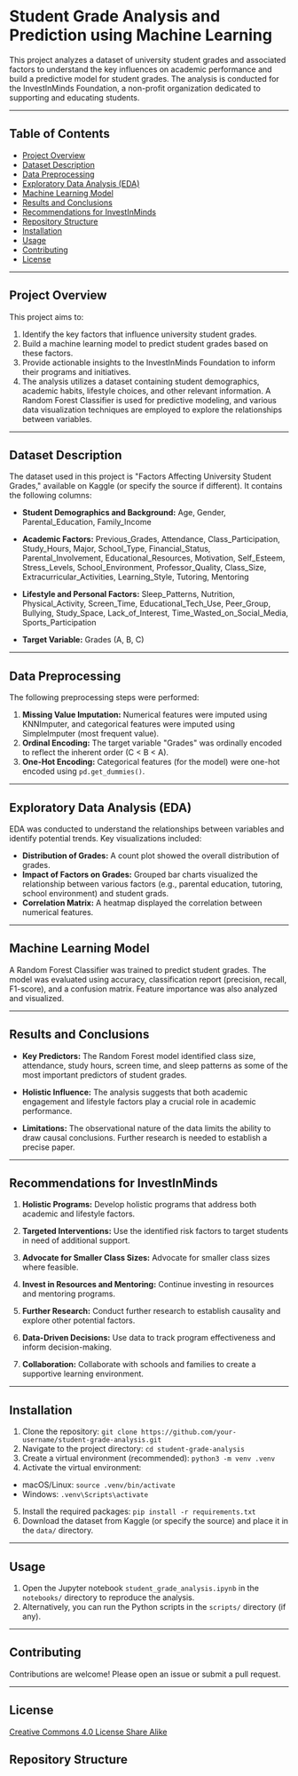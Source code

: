 # Student Grade Analysis and Prediction using Machine Learning

This project analyzes a dataset of university student grades and associated factors to understand the key influences on academic performance and build a predictive model for student grades.  The analysis is conducted for the InvestInMinds Foundation, a non-profit organization dedicated to supporting and educating students.

---

## Table of Contents

* [Project Overview](#project-overview)
*   [Dataset Description](#dataset-description)
*   [Data Preprocessing](#data-preprocessing)
*   [Exploratory Data Analysis (EDA)](#exploratory-data-analysis-eda)
*   [Machine Learning Model](#machine-learning-model)
*   [Results and Conclusions](#results-and-conclusions)
*   [Recommendations for InvestInMinds](#recommendations-for-investinminds)
*   [Repository Structure](#repository-structure)
*   [Installation](#installation)
*   [Usage](#usage)
*   [Contributing](#contributing)
*   [License](#license)

----
                                         
## Project Overview

This project aims to:


1. Identify the key factors that influence university student grades.
2. Build a machine learning model to predict student grades based on these factors.
3. Provide actionable insights to the InvestInMinds Foundation to inform their programs and initiatives.
4. The analysis utilizes a dataset containing student demographics, academic habits, lifestyle choices, and other relevant information.  A Random Forest Classifier is used for predictive modeling, and various data visualization techniques are employed to explore the relationships between variables.

---

## Dataset Description

The dataset used in this project is "Factors Affecting University Student Grades," available on Kaggle (or specify the source if different). It contains the following columns:                                
*   **Student Demographics and Background:** Age, Gender, Parental\_Education, Family\_Income

*   **Academic Factors:** Previous\_Grades, Attendance, Class\_Participation, Study\_Hours, Major, School\_Type, Financial\_Status, Parental\_Involvement, Educational\_Resources, Motivation, Self\_Esteem, Stress\_Levels, School\_Environment, Professor\_Quality, Class\_Size, Extracurricular\_Activities, Learning\_Style, Tutoring, Mentoring
                                 
*   **Lifestyle and Personal Factors:** Sleep\_Patterns, Nutrition, Physical\_Activity, Screen\_Time, Educational\_Tech\_Use, Peer\_Group, Bullying, Study\_Space, Lack\_of\_Interest, Time\_Wasted\_on\_Social\_Media, Sports\_Participation

*   **Target Variable:** Grades (A, B, C)
                                                                     
---

## Data Preprocessing
                                                                     
The following preprocessing steps were performed:
1. **Missing Value Imputation:** Numerical features were imputed using KNNImputer, and categorical features were imputed using SimpleImputer (most frequent value).
2. **Ordinal Encoding:** The target variable "Grades" was ordinally encoded to reflect the inherent order (C < B < A).
3. **One-Hot Encoding:** Categorical features (for the model) were one-hot encoded using `pd.get_dummies()`.

---   

## Exploratory Data Analysis (EDA)

EDA was conducted to understand the relationships between variables and identify potential trends. Key visualizations included:

*   **Distribution of Grades:** A count plot showed the overall distribution of grades.
*   **Impact of Factors on Grades:** Grouped bar charts visualized the relationship between various factors (e.g., parental education, tutoring, school environment) and student grads.
*   **Correlation Matrix:** A heatmap displayed the correlation between numerical features.


---

## Machine Learning Model


A Random Forest Classifier was trained to predict student grades. The model was evaluated using accuracy, classification report (precision, recall, F1-score), and a confusion matrix. Feature importance was also analyzed and visualized.

---

## Results and Conclusions          
*   **Key Predictors:** The Random Forest model identified class size, attendance, study hours, screen time, and sleep patterns as some of the most important predictors of student grades.

*   **Holistic Influence:** The analysis suggests that both academic engagement and lifestyle factors play a crucial role in academic performance.

*   **Limitations:** The observational nature of the data limits the ability to draw causal conclusions. Further research is needed to establish a precise paper.

---


## Recommendations for InvestInMinds

1.  **Holistic Programs:** Develop holistic programs that address both academic and lifestyle factors.

2.  **Targeted Interventions:** Use the identified risk factors to target students in need of additional support.

3.  **Advocate for Smaller Class Sizes:** Advocate for smaller class sizes where feasible.

4.  **Invest in Resources and Mentoring:** Continue investing in resources and mentoring programs.

5.  **Further Research:** Conduct further research to establish causality and explore other potential factors.

6.  **Data-Driven Decisions:** Use data to track program effectiveness and inform decision-making.

7.  **Collaboration:** Collaborate with schools and families to create a supportive learning environment.

---

## Installation

1.  Clone the repository: `git clone https://github.com/your-username/student-grade-analysis.git`
2.  Navigate to the project directory: `cd student-grade-analysis`
3.  Create a virtual environment (recommended): `python3 -m venv .venv`
4.  Activate the virtual environment:
   *   macOS/Linux: `source .venv/bin/activate`
   *   Windows: `.venv\Scripts\activate`
5. Install the required packages: `pip install -r requirements.txt`
6. Download the dataset from Kaggle (or specify the source) and place it in the `data/` directory.

---

## Usage
                  
1.  Open the Jupyter notebook `student_grade_analysis.ipynb` in the `notebooks/` directory to reproduce the analysis.
2.  Alternatively, you can run the Python scripts in the `scripts/` directory (if any).
                          
---
                          
## Contributing
                          
Contributions are welcome! Please open an issue or submit a pull request.

---
                          
## License
                          
[Creative Commons 4.0 License Share Alike](https://creativecommons.org/)

## Repository Structure
